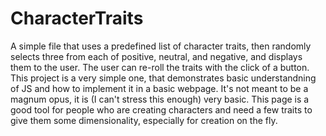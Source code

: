 # CharacterTraits

A simple file that uses a predefined list of character traits, then randomly selects three from each of positive, neutral, and negative, and displays them to the user. The user can re-roll the traits with the click of a button. 
This project is a very simple one, that demonstrates basic understandning of JS and how to implement it in a basic webpage. It's not meant to be a magnum opus, it is (I can't stress this enough) very basic.
This page is a good tool for people who are creating characters and need a few traits to give them some dimensionality, especially for creation on the fly.